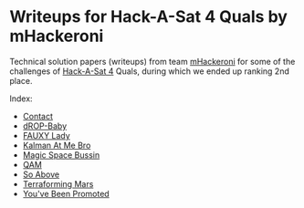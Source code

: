Writeups for Hack-A-Sat 4 Quals by mHackeroni
=============================================

Technical solution papers (writeups) from team
[mHackeroni](https://mhackeroni.it/) for some of the challenges of [Hack-A-Sat
4](https://hackasat.com) Quals, during which we ended up ranking 2nd place.

Index:

- [Contact](./contact)
- [dROP-Baby](./drop_baby)
- [FAUXY Lady](./fauxy_lady)
- [Kalman At Me Bro](./kalman_at_me_bro)
- [Magic Space Bussin](./magic_space_bussin)
- [QAM](./qam)
- [So Above](./so_above)
- [Terraforming Mars](./terraforming_mars)
- [You've Been Promoted](./youve_been_promoted)
